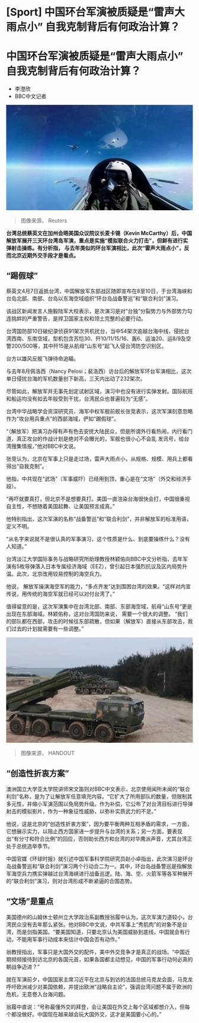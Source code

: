 # [Sport] 中国环台军演被质疑是“雷声大雨点小” 自我克制背后有何政治计算？

#  中国环台军演被质疑是“雷声大雨点小” 自我克制背后有何政治计算？

  * 李澄欣 
  * BBC中文记者 


![。](_129326354_3c86f39d-441b-42ca-a1b3-7ffdf4465349.jpg)

> 图像来源，  Reuters

**台湾总统蔡英文在加州会晤美国众议院议长麦卡锡（Kevin McCarthy）后，中国解放军展开三天环台湾岛军演，重点是实施“模拟联合火力打击”，但鲜有进行实弹射击操练。有分析指， 与去年类似的环台军演相比，此次“雷声大雨点小”，反而北京近期外交手段才是看点。**

##  “踢假球”

蔡英文4月7日返抵台湾，中国解放军东部战区随即宣布在8至10日，于台湾海峡和台岛北部、南部、台岛以东海空域组织“环台岛战备警巡”和“联合利剑”演习。

该战区新闻发言人施毅陆军大校表示，是次演习是对“台独”分裂势力与外部势力勾连挑衅的严重警告，是捍卫国家主权和领土完整的必要行动。


台湾国防部10日破纪录侦获91架次共机扰台，当中54架次逾越台海中线，侵扰台湾西南、东南空域，型机包含苏恺30、歼10/11/15/16、轰6、运油20、运8/9及空警200/500等，其中歼15是从航母“山东号”起飞入侵台湾防空识别区。

台方以雄风反舰飞弹待命追瞄。

与去年8月佩洛西（Nancy Pelosi；裴洛西）访台后的解放军环台军演相比，这次单日侵扰台海的军机数量创下新高，三天内出动了232架次。

尽管如此，解放军并无事先划定试射区域，演习中也没有进行实弹发射。国际航班和船运均没有如去年般受到干扰，台湾民众也普遍较为“无感”。

台湾中华战略学会资深研究员、海军中权军舰前舰长张竞表示，这次军演刻意忽略作为“攻台用兵重点”的西部海域，俨如“踢假球”。

“（解放军）把演习办得有声有色去安抚大陆民众，但是所谓外行看热闹，内行看门道，真正攻台的作战计划是绝对不会曝光的，军舰也很小心不会乱 发讯号，给台湾搜集情报，”他对BBC中文说。

张竞认为，北京在军事上只是走过场，雷声大雨点小，从规格、规模、用兵上都看得出“自我克制”。

他指，中共现在“武场”（军事威吓）已经用到顶，重心是在“文场”（外交和经济手段）。

“再吓就要真打，但北京不是想要真打。美国一直渲染台海很快会打，中国很重视自主性，不想随着美国起舞、让美国预言成真。”


他特别指出，这次军演的名称“战备警巡”和“联合利剑”，并非解放军的标准用语，定义不明。

“从名字来说就不是很认真的军事演习，这个性质是什么、到底要操练什么？没有人知道。”

台湾淡江大学国际事务与战略研究所助理教授林颖佑向BBC中文分析指，去年军演有5枚导弹落入日本专属经济海域（EEZ），曾引起日本强烈抗议及区内局势升温。此次，北京改用较易控制的海空兵力。

他说， 解放军操演海空军的能力，“多点齐发”达到围困台湾的效果。“这样对内宣传说，用传统的海空军就已经可以对付台湾了。”

值得留意的是，这次军演集中在台湾北部、南部、东部海空域，航母“山东号”更是出现在东部海域。林颖佑称，这对台湾国防来说， 需要一个很大的调整。 “我们的部队都在西部，攻击的时候往东部疏散，但如果（解放军）直接从东部攻击，我们过去的计划就需要有一些调整。”

![。](_129321383_fbdf96bb0e1d4b2df47720b12a0a796c889d7cdf.jpg)

> 图像来源，  HANDOUT

##  “创造性折衷方案”

澳洲国立大学亚太学院讲师宋文笛则对BBC中文表示，北京使用闻所未闻的“联合利剑”名称，是为了让解放军任意填充内容。“它扩大了所用部队的数量，但限制其多元性，并缩小军演范围以免局势升级。作为补偿，它公布了对台湾目标进行导弹射击的模拟影片，作为一种象征性威胁，以弥补实质武力的不足。”

他说，这是北京的“创造性折衷方案”，因为要平衡两种互相矛盾的需求，一方面，它想展示实力，以阻止西方国家进一步提升与台湾的关系；另一方面，要表现出“有分寸和符合比例”的回应，否则助长西方和台湾的对华鹰派声音，尤其台湾正处于总统选举季节。

中国官媒《环球时报》就引述中国军事科学院研究员赵小卓指出，此次演习是环台岛战备警巡和“联合利剑”演习两个行动合二为一。其中，环台岛战备警巡是指解放军海空兵力携实弹越过台湾海峡进行战备巡逻。陆、海、空、火箭军等各军种展开的“联合利剑”演习，则对台湾形成不断紧逼的合围态势。

##  “文场”是重点

美国德州的山姆休士顿州立大学政治系副教授翁履中认为，这次军演力道较小，台湾民众没有去年那么紧张。他对BBC中文说，中共军事上“秀肌肉”的对象不是台湾，而是剑指美国。“要美国知道，只要北京认为美国威胁到底线，中国就会有行动，不能用军事行动成本来估计中国会否有动作。”

翁教授指出，军事只是大国外交的配件，美中外交竞争才是真正的战场。“中国近期频频接待到访北京的各国元首，如果各国都主动想见，中国的军事行动何必真的朝战争迈进？”

就在军演前夕，中国国家主席习近平在北京与到访的法国总统马克龙会面，马克龙呼吁欧洲减少对美国依赖，并提出欧洲“战略自主论”，强调台湾问题不属于欧洲的危机，无意卷入台海问题。

翁履中直说：“号称最懂外交的拜登，会让美国在外交上每个区域都想介入，但每个都没做好。中国现在越来越会玩大国外交，这才是美国要小心的。”


